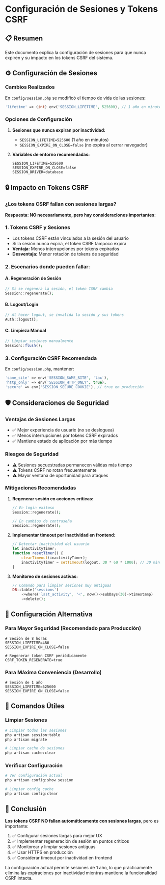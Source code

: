 # Configuración de Sesiones y Tokens CSRF

## 📋 Resumen

Este documento explica la configuración de sesiones para que nunca expiren y su impacto en los tokens CSRF del sistema.

## ⚙️ Configuración de Sesiones

### Cambios Realizados

En `config/session.php` se modificó el tiempo de vida de las sesiones:

```php
'lifetime' => (int) env('SESSION_LIFETIME', 525600), // 1 año en minutos
```

### Opciones de Configuración

1. **Sesiones que nunca expiran por inactividad:**
   - `SESSION_LIFETIME=525600` (1 año en minutos)
   - `SESSION_EXPIRE_ON_CLOSE=false` (no expira al cerrar navegador)

2. **Variables de entorno recomendadas:**
   ```env
   SESSION_LIFETIME=525600
   SESSION_EXPIRE_ON_CLOSE=false
   SESSION_DRIVER=database
   ```

## 🔒 Impacto en Tokens CSRF

### ¿Los tokens CSRF fallan con sesiones largas?

**Respuesta: NO necesariamente, pero hay consideraciones importantes:**

### 1. **Tokens CSRF y Sesiones**
- Los tokens CSRF están vinculados a la sesión del usuario
- Si la sesión nunca expira, el token CSRF tampoco expira
- **Ventaja:** Menos interrupciones por tokens expirados
- **Desventaja:** Menor rotación de tokens de seguridad

### 2. **Escenarios donde pueden fallar:**

#### A. Regeneración de Sesión
```php
// Si se regenera la sesión, el token CSRF cambia
Session::regenerate();
```

#### B. Logout/Login
```php
// Al hacer logout, se invalida la sesión y sus tokens
Auth::logout();
```

#### C. Limpieza Manual
```php
// Limpiar sesiones manualmente
Session::flush();
```

### 3. **Configuración CSRF Recomendada**

En `config/session.php`, mantener:
```php
'same_site' => env('SESSION_SAME_SITE', 'lax'),
'http_only' => env('SESSION_HTTP_ONLY', true),
'secure' => env('SESSION_SECURE_COOKIE'), // true en producción
```

## 🛡️ Consideraciones de Seguridad

### Ventajas de Sesiones Largas
- ✅ Mejor experiencia de usuario (no se desloguea)
- ✅ Menos interrupciones por tokens CSRF expirados
- ✅ Mantiene estado de aplicación por más tiempo

### Riesgos de Seguridad
- ⚠️ Sesiones secuestradas permanecen válidas más tiempo
- ⚠️ Tokens CSRF no rotan frecuentemente
- ⚠️ Mayor ventana de oportunidad para ataques

### Mitigaciones Recomendadas

1. **Regenerar sesión en acciones críticas:**
   ```php
   // En login exitoso
   Session::regenerate();
   
   // En cambios de contraseña
   Session::regenerate();
   ```

2. **Implementar timeout por inactividad en frontend:**
   ```javascript
   // Detectar inactividad del usuario
   let inactivityTimer;
   function resetTimer() {
       clearTimeout(inactivityTimer);
       inactivityTimer = setTimeout(logout, 30 * 60 * 1000); // 30 min
   }
   ```

3. **Monitoreo de sesiones activas:**
   ```php
   // Comando para limpiar sesiones muy antiguas
   DB::table('sessions')
       ->where('last_activity', '<', now()->subDays(30)->timestamp)
       ->delete();
   ```

## 🔧 Configuración Alternativa

### Para Mayor Seguridad (Recomendado para Producción)

```env
# Sesión de 8 horas
SESSION_LIFETIME=480
SESSION_EXPIRE_ON_CLOSE=false

# Regenerar token CSRF periódicamente
CSRF_TOKEN_REGENERATE=true
```

### Para Máxima Conveniencia (Desarrollo)

```env
# Sesión de 1 año
SESSION_LIFETIME=525600
SESSION_EXPIRE_ON_CLOSE=false
```

## 📝 Comandos Útiles

### Limpiar Sesiones
```bash
# Limpiar todas las sesiones
php artisan session:table
php artisan migrate

# Limpiar cache de sesiones
php artisan cache:clear
```

### Verificar Configuración
```bash
# Ver configuración actual
php artisan config:show session

# Limpiar config cache
php artisan config:clear
```

## 🎯 Conclusión

**Los tokens CSRF NO fallan automáticamente con sesiones largas**, pero es importante:

1. ✅ Configurar sesiones largas para mejor UX
2. ✅ Implementar regeneración de sesión en puntos críticos
3. ✅ Monitorear y limpiar sesiones antiguas
4. ✅ Usar HTTPS en producción
5. ✅ Considerar timeout por inactividad en frontend

La configuración actual permite sesiones de 1 año, lo que prácticamente elimina las expiraciones por inactividad mientras mantiene la funcionalidad CSRF intacta.